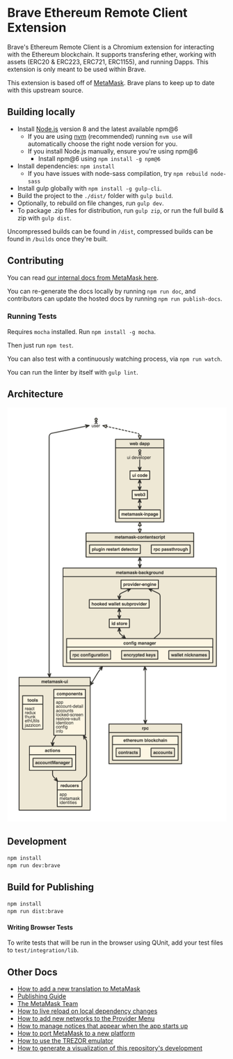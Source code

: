 # Brave Ethereum Remote Client Extension

Brave's Ethereum Remote Client is a Chromium extension for interacting with the Ethereum blockchain. It supports transfering ether, working with assets (ERC20 & ERC223, ERC721, ERC1155), and running Dapps.  This extension is only meant to be used within Brave.
  
This extension is based off of [MetaMask](https://github.com/MetaMask/metamask-extension). Brave plans to keep up to date with this upstream source.

## Building locally

- Install [Node.js](https://nodejs.org) version 8 and the latest available npm@6
    - If you are using [nvm](https://github.com/creationix/nvm#installation) (recommended) running `nvm use` will automatically choose the right node version for you.
    - If you install Node.js manually, ensure you're using npm@6
        - Install npm@6 using `npm install -g npm@6`
- Install dependencies: `npm install`
    - If you have issues with node-sass compilation, try `npm rebuild node-sass`
- Install gulp globally with `npm install -g gulp-cli`.
- Build the project to the `./dist/` folder with `gulp build`.
- Optionally, to rebuild on file changes, run `gulp dev`.
- To package .zip files for distribution, run `gulp zip`, or run the full build & zip with `gulp dist`.

 Uncompressed builds can be found in `/dist`, compressed builds can be found in `/builds` once they're built.

## Contributing

You can read [our internal docs from MetaMask here](https://metamask.github.io/metamask-extension/).

You can re-generate the docs locally by running `npm run doc`, and contributors can update the hosted docs by running `npm run publish-docs`.

### Running Tests

Requires `mocha` installed. Run `npm install -g mocha`.

Then just run `npm test`.

You can also test with a continuously watching process, via `npm run watch`.

You can run the linter by itself with `gulp lint`.

## Architecture

[![Architecture Diagram](./docs/architecture.png)][1]

## Development

```bash
npm install
npm run dev:brave
```

## Build for Publishing

```bash
npm install
npm run dist:brave
```

#### Writing Browser Tests

To write tests that will be run in the browser using QUnit, add your test files to `test/integration/lib`.

## Other Docs

- [How to add a new translation to MetaMask](./docs/translating-guide.md)
- [Publishing Guide](./docs/publishing.md)
- [The MetaMask Team](./docs/team.md)
- [How to live reload on local dependency changes](./docs/developing-on-deps.md)
- [How to add new networks to the Provider Menu](./docs/adding-new-networks.md)
- [How to manage notices that appear when the app starts up](./docs/notices.md)
- [How to port MetaMask to a new platform](./docs/porting_to_new_environment.md)
- [How to use the TREZOR emulator](./docs/trezor-emulator.md)
- [How to generate a visualization of this repository's development](./docs/development-visualization.md)

[1]: http://www.nomnoml.com/#view/%5B%3Cactor%3Euser%5D%0A%0A%5Bmetamask-ui%7C%0A%20%20%20%5Btools%7C%0A%20%20%20%20%20react%0A%20%20%20%20%20redux%0A%20%20%20%20%20thunk%0A%20%20%20%20%20ethUtils%0A%20%20%20%20%20jazzicon%0A%20%20%20%5D%0A%20%20%20%5Bcomponents%7C%0A%20%20%20%20%20app%0A%20%20%20%20%20account-detail%0A%20%20%20%20%20accounts%0A%20%20%20%20%20locked-screen%0A%20%20%20%20%20restore-vault%0A%20%20%20%20%20identicon%0A%20%20%20%20%20config%0A%20%20%20%20%20info%0A%20%20%20%5D%0A%20%20%20%5Breducers%7C%0A%20%20%20%20%20app%0A%20%20%20%20%20metamask%0A%20%20%20%20%20identities%0A%20%20%20%5D%0A%20%20%20%5Bactions%7C%0A%20%20%20%20%20%5BaccountManager%5D%0A%20%20%20%5D%0A%20%20%20%5Bcomponents%5D%3A-%3E%5Bactions%5D%0A%20%20%20%5Bactions%5D%3A-%3E%5Breducers%5D%0A%20%20%20%5Breducers%5D%3A-%3E%5Bcomponents%5D%0A%5D%0A%0A%5Bweb%20dapp%7C%0A%20%20%5Bui%20code%5D%0A%20%20%5Bweb3%5D%0A%20%20%5Bmetamask-inpage%5D%0A%20%20%0A%20%20%5B%3Cactor%3Eui%20developer%5D%0A%20%20%5Bui%20developer%5D-%3E%5Bui%20code%5D%0A%20%20%5Bui%20code%5D%3C-%3E%5Bweb3%5D%0A%20%20%5Bweb3%5D%3C-%3E%5Bmetamask-inpage%5D%0A%5D%0A%0A%5Bmetamask-background%7C%0A%20%20%5Bprovider-engine%5D%0A%20%20%5Bhooked%20wallet%20subprovider%5D%0A%20%20%5Bid%20store%5D%0A%20%20%0A%20%20%5Bprovider-engine%5D%3C-%3E%5Bhooked%20wallet%20subprovider%5D%0A%20%20%5Bhooked%20wallet%20subprovider%5D%3C-%3E%5Bid%20store%5D%0A%20%20%5Bconfig%20manager%7C%0A%20%20%20%20%5Brpc%20configuration%5D%0A%20%20%20%20%5Bencrypted%20keys%5D%0A%20%20%20%20%5Bwallet%20nicknames%5D%0A%20%20%5D%0A%20%20%0A%20%20%5Bprovider-engine%5D%3C-%5Bconfig%20manager%5D%0A%20%20%5Bid%20store%5D%3C-%3E%5Bconfig%20manager%5D%0A%5D%0A%0A%5Buser%5D%3C-%3E%5Bmetamask-ui%5D%0A%0A%5Buser%5D%3C%3A--%3A%3E%5Bweb%20dapp%5D%0A%0A%5Bmetamask-contentscript%7C%0A%20%20%5Bplugin%20restart%20detector%5D%0A%20%20%5Brpc%20passthrough%5D%0A%5D%0A%0A%5Brpc%20%7C%0A%20%20%5Bethereum%20blockchain%20%7C%0A%20%20%20%20%5Bcontracts%5D%0A%20%20%20%20%5Baccounts%5D%0A%20%20%5D%0A%5D%0A%0A%5Bweb%20dapp%5D%3C%3A--%3A%3E%5Bmetamask-contentscript%5D%0A%5Bmetamask-contentscript%5D%3C-%3E%5Bmetamask-background%5D%0A%5Bmetamask-background%5D%3C-%3E%5Bmetamask-ui%5D%0A%5Bmetamask-background%5D%3C-%3E%5Brpc%5D%0A
